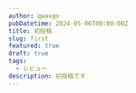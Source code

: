 ```yaml
---
author: qwaxgo
pubDatetime: 2024-05-06T00:00:00Z
title: 初投稿
slug: first
featured: true
draft: true
tags:
  - レビュー
description: 初投稿です
---
```

